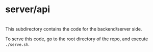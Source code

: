 # server/api
<br>
This subdirectory contains the code for the backend/server side.

To serve this code, go to the root directory of the repo, and execute ```./serve.sh```.